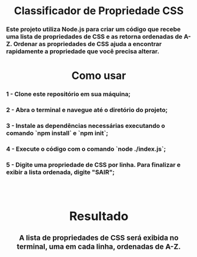 <div align= center>
<h1>Classificador de Propriedade CSS</h1>
</div>
<h3> Este projeto utiliza Node.js para criar um código que recebe uma lista de propriedades de CSS e as retorna ordenadas de A-Z. Ordenar as propriedades de CSS ajuda a encontrar rapidamente a propriedade que você precisa alterar. </h3>

<div align= center>
<h1>Como usar</h1>
</div>

<h3>1 - Clone este repositório em sua máquina;</h3>
<h3>2 - Abra o terminal e navegue até o diretório do projeto;</h3>
<h3>3 - Instale as dependências necessárias executando o comando `npm install` e `npm init`;</h3>
<h3>4 - Execute o código com o comando `node ./index.js`;<h3>
<h3>5 - Digite uma propriedade de CSS por linha. Para finalizar e exibir a lista ordenada, digite "SAIR";<h3>
<br>
<div align= center>
<h1>Resultado</h1>

</div>

<div align= center>
<h3>A lista de propriedades de CSS será exibida no terminal, uma em cada linha, ordenadas de A-Z.</h3>
</div>

